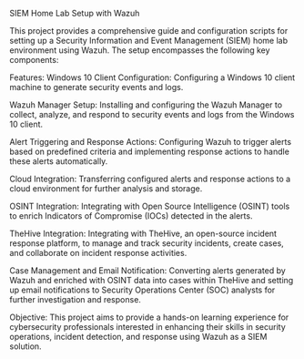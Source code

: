 SIEM Home Lab Setup with Wazuh

This project provides a comprehensive guide and configuration scripts for setting up a Security Information and Event Management (SIEM) home lab environment using Wazuh. The setup encompasses the following key components:

Features:
Windows 10 Client Configuration: Configuring a Windows 10 client machine to generate security events and logs.

Wazuh Manager Setup: Installing and configuring the Wazuh Manager to collect, analyze, and respond to security events and logs from the Windows 10 client.

Alert Triggering and Response Actions: Configuring Wazuh to trigger alerts based on predefined criteria and implementing response actions to handle these alerts automatically.

Cloud Integration: Transferring configured alerts and response actions to a cloud environment for further analysis and storage.

OSINT Integration: Integrating with Open Source Intelligence (OSINT) tools to enrich Indicators of Compromise (IOCs) detected in the alerts.

TheHive Integration: Integrating with TheHive, an open-source incident response platform, to manage and track security incidents, create cases, and collaborate on incident response activities.

Case Management and Email Notification: Converting alerts generated by Wazuh and enriched with OSINT data into cases within TheHive and setting up email notifications to Security Operations Center (SOC) analysts for further investigation and response.

Objective:
This project aims to provide a hands-on learning experience for cybersecurity professionals interested in enhancing their skills in security operations, incident detection, and response using Wazuh as a SIEM solution.
